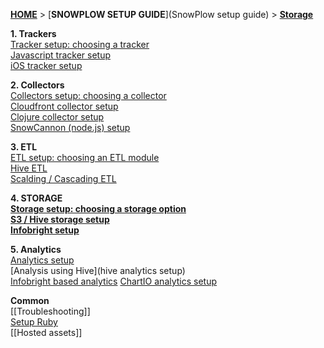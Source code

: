 [**HOME**](Home) > [**SNOWPLOW SETUP GUIDE**](SnowPlow setup guide) > [**Storage**](choosing-a-storage-module)

**1. Trackers**  
[Tracker setup: choosing a tracker](choosing-a-tracker)  
[Javascript tracker setup](javascript-tracker-setup)  
[iOS tracker setup](ios-tracker-setup)  

**2. Collectors**  
[Collectors setup: choosing a collector](choosing-a-collector)  
[Cloudfront collector setup](setting-up-the-cloudfront-collector)  
[Clojure collector setup](setting-up-the-clojure-collector)  
[SnowCannon (node.js) setup](snowcannon-setup-guide) 

**3. ETL**  
[ETL setup: choosing an ETL module](choosing-an-etl-module)  
[Hive ETL](deploying-the-hive-emr-runner)  
[Scalding / Cascading ETL](scalding-etl-setup) 

**4. STORAGE**  
[**Storage setup: choosing a storage option**](choosing-a-storage-module)  
[**S3 / Hive storage setup**](s3-hive-storage-setup)  
[**Infobright setup**](infobright-storage-setup) 

**5. Analytics**  
[Analytics setup](analytics-setup)  
[Analysis using Hive](hive analytics setup)  
[Infobright based analytics](infobright-analytics-setup) 
[ChartIO analytics setup](ChartIO-setup)  

**Common**  
[[Troubleshooting]]  
[Setup Ruby](Setup-Ruby)  
[[Hosted assets]] 
